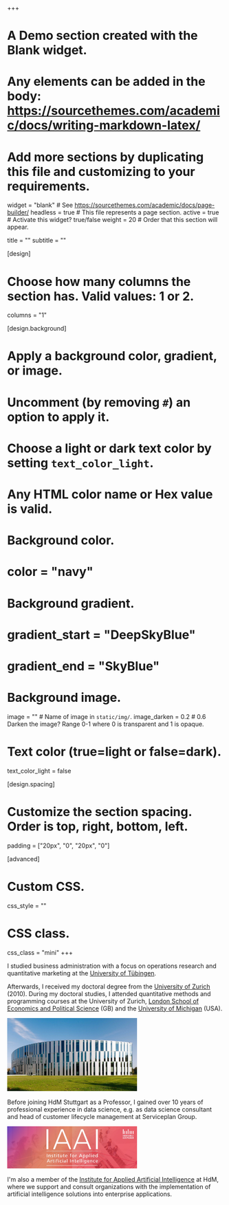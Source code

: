 +++
# A Demo section created with the Blank widget.
# Any elements can be added in the body: https://sourcethemes.com/academic/docs/writing-markdown-latex/
# Add more sections by duplicating this file and customizing to your requirements.

widget = "blank"  # See https://sourcethemes.com/academic/docs/page-builder/
headless = true  # This file represents a page section.
active = true # Activate this widget? true/false
weight = 20  # Order that this section will appear.

title = ""
subtitle = ""

[design]
  # Choose how many columns the section has. Valid values: 1 or 2.
  columns = "1"

[design.background]
  # Apply a background color, gradient, or image.
  #   Uncomment (by removing `#`) an option to apply it.
  #   Choose a light or dark text color by setting `text_color_light`.
  #   Any HTML color name or Hex value is valid.

  # Background color.
  # color = "navy"

  # Background gradient.
  # gradient_start = "DeepSkyBlue"
  # gradient_end = "SkyBlue"

  # Background image.
  image = ""  # Name of image in `static/img/`.
  image_darken = 0.2  # 0.6 Darken the image? Range 0-1 where 0 is transparent and 1 is opaque.

  # Text color (true=light or false=dark).
  text_color_light = false

[design.spacing]
  # Customize the section spacing. Order is top, right, bottom, left.
  padding = ["20px", "0", "20px", "0"]

[advanced]
 # Custom CSS.
 css_style = ""

 # CSS class.
 css_class = "mini"
+++

I studied business administration with a focus on operations research and quantitative marketing at the [University of Tübingen](https://uni-tuebingen.de/fakultaeten/wirtschafts-und-sozialwissenschaftliche-fakultaet/faecher/).

Afterwards, I received my doctoral degree from the [University of Zurich](https://www.uzh.ch/de.html) (2010). During my doctoral studies, I attended quantitative methods and programming courses at the University of Zurich, [London School of Economics and Political Science](http://www.lse.ac.uk) (GB) and the [University of Michigan](https://umich.edu) (USA).


<img src="hdm-stuttgart.jpg" class="center-block" alt="HdM Stuttgart" style="width:60%;height:60%;">


Before joining HdM Stuttgart as a Professor, I gained over 10 years of professional experience in data science, e.g. as data science consultant and head of customer lifecycle management at Serviceplan Group.


<img src="hdm-iaai.jpg" class="center-block" alt="HdM Institute for Applied Artificial Intelligence" style="width:60%;height:60%;">


I'm also a member of the [Institute for Applied Artificial Intelligence](https://ai.hdm-stuttgart.de) at HdM, where we support and consult organizations with the implementation of artificial intelligence solutions into enterprise applications.
